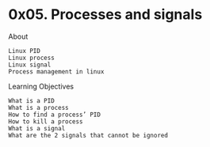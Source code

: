 # 0x05. Processes and signals

About

    Linux PID
    Linux process
    Linux signal
    Process management in linux

Learning Objectives

    What is a PID
    What is a process
    How to find a process’ PID
    How to kill a process
    What is a signal
    What are the 2 signals that cannot be ignored
